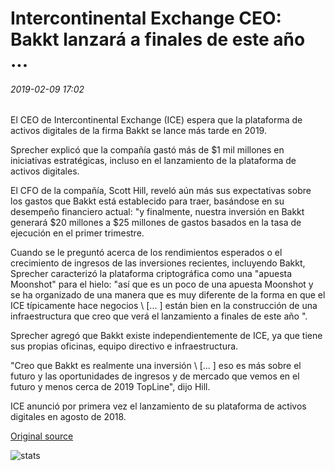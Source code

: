 # Intercontinental Exchange CEO: Bakkt lanzará a finales de este año ...

###### 2019-02-09 17:02

El CEO de Intercontinental Exchange (ICE) espera que la plataforma de activos digitales de la firma Bakkt se lance más tarde en 2019.

Sprecher explicó que la compañía gastó más de $1 mil millones en iniciativas estratégicas, incluso en el lanzamiento de la plataforma de activos digitales.

El CFO de la compañía, Scott Hill, reveló aún más sus expectativas sobre los gastos que Bakkt está establecido para traer, basándose en su desempeño financiero actual: "y finalmente, nuestra inversión en Bakkt generará $20 millones a $25 millones de gastos basados en la tasa de ejecución en el primer trimestre.

Cuando se le preguntó acerca de los rendimientos esperados o el crecimiento de ingresos de las inversiones recientes, incluyendo Bakkt, Sprecher caracterizó la plataforma criptográfica como una "apuesta Moonshot" para el hielo: "así que es un poco de una apuesta Moonshot y se ha organizado de una manera que es muy diferente de la forma en que el ICE típicamente hace negocios \ [... \] están bien en la construcción de una infraestructura que creo que verá el lanzamiento a finales de este año ".

Sprecher agregó que Bakkt existe independientemente de ICE, ya que tiene sus propias oficinas, equipo directivo e infraestructura.

"Creo que Bakkt es realmente una inversión \ [... \] eso es más sobre el futuro y las oportunidades de ingresos y de mercado que vemos en el futuro y menos cerca de 2019 TopLine", dijo Hill.

ICE anunció por primera vez el lanzamiento de su plataforma de activos digitales en agosto de 2018.

[Original source](https://cointelegraph.com/news/intercontinental-exchange-ceo-bakkt-will-launch-later-this-year)

![stats](https://c.statcounter.com/11760860/0/a89fa40b/1/ "stats")